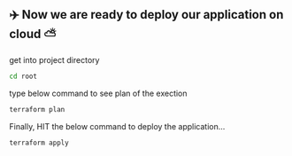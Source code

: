 
## ✈️ Now we are ready to deploy our application on cloud ⛅
get into project directory 
```sh
cd root
```

type below command to see plan of the exection 
```sh
terraform plan
```

Finally, HIT the below command to deploy the application...
```sh
terraform apply 
